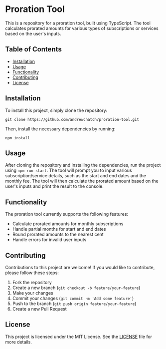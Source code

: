 # Proration Tool

This is a repository for a proration tool, built using TypeScript. The tool calculates prorated amounts for various types of subscriptions or services based on the user's inputs.

## Table of Contents

- [Installation](#installation)
- [Usage](#usage)
- [Functionality](#functionality)
- [Contributing](#contributing)
- [License](#license)

## Installation

To install this project, simply clone the repository:

```
git clone https://github.com/andrewchatch/proration-tool.git
```


Then, install the necessary dependencies by running:

```
npm install
```

## Usage

After cloning the repository and installing the dependencies, run the project using `npm run start`. The tool will prompt you to input various subscription/service details, such as the start and end dates and the monthly fee. The tool will then calculate the prorated amount based on the user's inputs and print the result to the console.

## Functionality

The proration tool currently supports the following features:

- Calculate prorated amounts for monthly subscriptions
- Handle partial months for start and end dates
- Round prorated amounts to the nearest cent
- Handle errors for invalid user inputs

## Contributing

Contributions to this project are welcome! If you would like to contribute, please follow these steps:

1. Fork the repository
2. Create a new branch (`git checkout -b feature/your-feature`)
3. Make your changes
4. Commit your changes (`git commit -m 'Add some feature'`)
5. Push to the branch (`git push origin feature/your-feature`)
6. Create a new Pull Request

## License

This project is licensed under the MIT License. See the [LICENSE](LICENSE) file for more details.
